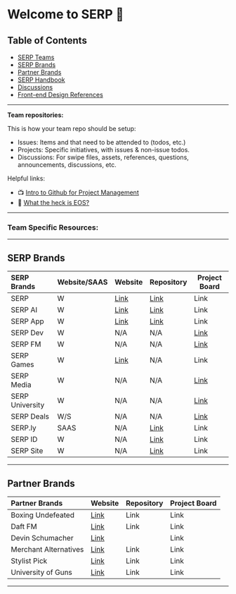 # Welcome to SERP 🙌

## Table of Contents

- [SERP Teams](#serp-team)
- [SERP Brands](#serp-brands)
- [Partner Brands](#partner-brands)
- [SERP Handbook](https://github.com/serpcompany/serp/handbook)
- [Discussions](https://github.com/orgs/serpcompany/discussions/)
- [Front-end Design References](https://github.com/orgs/serpcompany/discussions/categories/swipe-files-frontend)

***

**Team repositories:**

This is how your team repo should be setup:

- Issues: Items and that need to be attended to (todos, etc.)
- Projects: Specific initiatives, with issues & non-issue todos.
- Discussions: For swipe files, assets, references, questions, announcements, discussions, etc.

Helpful links: 

- 📺 [Intro to Github for Project Management](https://youtu.be/Dr9LlJBth_c)
- 📕 [What the heck is EOS?
](https://drive.google.com/file/d/1pJgDFLfal86mItDc0fo5cEMe8f4Hi5HD/view?usp=sharing)

***

### Team Specific Resources:


***

## SERP Brands

| SERP Brands          | Website/SAAS | Website       | Repository       | Project Board |
| :-------------- | ---- | ------------- | ---------------- | ------------- |
| SERP           | W | [Link](https://serp.co/) | [Link](https://github.com/serpcompany/serp.co) | Link |
| SERP AI        | W | [Link](https://serp.ai/) | [Link](https://github.com/serpcompany/serp.ai) | Link |
| SERP App       | W | [Link](https://serp.app/) | [Link](https://github.com/serpcompany/serp-app) | Link |
| SERP Dev       | W | N/A | N/A | [Link](https://serp.dev) |
| SERP FM       | W | N/A | N/A | [Link](https://serp.fm) |
| SERP Games     | W | [Link](https://serp.games/) | N/A | Link |
| SERP Media     | W | N/A | N/A | [Link](https://serp.media) |
| SERP University| W | N/A | N/A | [Link](https://serpuniversity) |
| SERP Deals| W/S | N/A | N/A | [Link](https://serp.deals) |
| SERP.ly        | SAAS | N/A | [Link](https://github.com/serpcompany/serp.ly) | Link |
| SERP ID       | W | N/A | [Link](https://github.com/serpcompany/serp.bio) | Link |
| SERP Site       | W | N/A | [Link](https://github.com/serpcompany/serp.site) | Link |


***

## Partner Brands

| Partner Brands          | Website                                | Repository | Project Board |
| :----------------------- | -------------------------------------- | -----------| ------------- |
| Boxing Undefeated       | [Link](http://boxingundefeated.com/)   | Link       | Link          |
| Daft FM                 | [Link](https://daft.fm/)               | Link       | Link          |
| Devin Schumacher        | [Link](https://devinschumacher.com) |  | Link       | Link         |
| Merchant Alternatives   | [Link](https://merchantalternatives.com/) | Link | Link |
| Stylist Pick            | [Link](https://stylistpick.com/)       | Link       | Link          |
| University of Guns      | [Link](https://universityofguns.com/)  | Link       | Link          |


***
  




